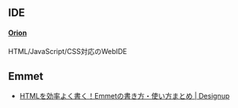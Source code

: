 ## IDE

#### [Orion](http://eclipse.org/orion/)
HTML/JavaScript/CSS対応のWebIDE

## Emmet
- [HTMLを効率よく書く！Emmetの書き方・使い方まとめ | Designup](http://designup.jp/html-emmet-307/)
